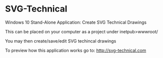 # SVG-Technical
Windows 10 Stand-Alone Application: Create SVG Technical Drawings

This can be placed on your computer as a project under inetpub>wwwroot/

You may then create/save/edit SVG techincal drawings

To preview how this application works go to: http://svg-technical.com
